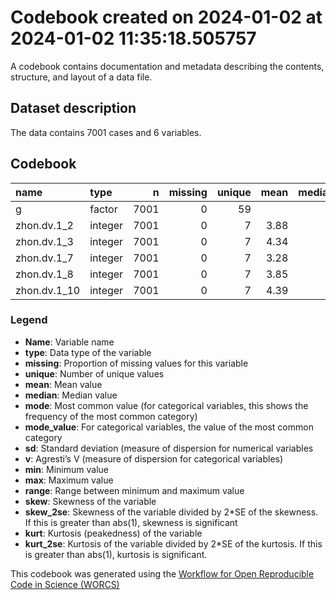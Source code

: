 Codebook created on 2024-01-02 at 2024-01-02 11:35:18.505757
================

A codebook contains documentation and metadata describing the contents,
structure, and layout of a data file.

## Dataset description

The data contains 7001 cases and 6 variables.

## Codebook

| name         | type    |    n | missing | unique | mean | median | mode | mode_value |   sd |    v | min | max | range |  skew | skew_2se |  kurt | kurt_2se |
|:-------------|:--------|-----:|--------:|-------:|-----:|-------:|-----:|:-----------|-----:|-----:|----:|----:|------:|------:|---------:|------:|---------:|
| g            | factor  | 7001 |       0 |     59 |      |        |  720 | moralsense |      | 0.97 |     |     |       |       |          |       |          |
| zhon.dv.1_2  | integer | 7001 |       0 |      7 | 3.88 |      4 |    4 |            | 2.04 |      |   1 |   7 |     6 |  0.02 |     0.41 | -1.24 |   -10.60 |
| zhon.dv.1_3  | integer | 7001 |       0 |      7 | 4.34 |      5 |    5 |            | 2.03 |      |   1 |   7 |     6 | -0.25 |    -4.25 | -1.15 |    -9.80 |
| zhon.dv.1_7  | integer | 7001 |       0 |      7 | 3.28 |      3 |    3 |            | 1.86 |      |   1 |   7 |     6 |  0.40 |     6.78 | -0.92 |    -7.86 |
| zhon.dv.1_8  | integer | 7001 |       0 |      7 | 3.85 |      4 |    4 |            | 2.00 |      |   1 |   7 |     6 |  0.03 |     0.55 | -1.20 |   -10.29 |
| zhon.dv.1_10 | integer | 7001 |       0 |      7 | 4.39 |      5 |    5 |            | 2.03 |      |   1 |   7 |     6 | -0.30 |    -5.05 | -1.14 |    -9.72 |

### Legend

- **Name**: Variable name
- **type**: Data type of the variable
- **missing**: Proportion of missing values for this variable
- **unique**: Number of unique values
- **mean**: Mean value
- **median**: Median value
- **mode**: Most common value (for categorical variables, this shows the
  frequency of the most common category)
- **mode_value**: For categorical variables, the value of the most
  common category
- **sd**: Standard deviation (measure of dispersion for numerical
  variables
- **v**: Agresti’s V (measure of dispersion for categorical variables)
- **min**: Minimum value
- **max**: Maximum value
- **range**: Range between minimum and maximum value
- **skew**: Skewness of the variable
- **skew_2se**: Skewness of the variable divided by 2\*SE of the
  skewness. If this is greater than abs(1), skewness is significant
- **kurt**: Kurtosis (peakedness) of the variable
- **kurt_2se**: Kurtosis of the variable divided by 2\*SE of the
  kurtosis. If this is greater than abs(1), kurtosis is significant.

This codebook was generated using the [Workflow for Open Reproducible
Code in Science (WORCS)](https://osf.io/zcvbs/)
